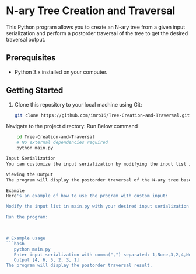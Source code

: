 # N-ary Tree Creation and Traversal

This Python program allows you to create an N-ary tree from a given input serialization and perform a postorder traversal of the tree to get the desired traversal output.

## Prerequisites

- Python 3.x installed on your computer.

## Getting Started

1. Clone this repository to your local machine using Git:

   ```bash
   git clone https://github.com/imro16/Tree-Creation-and-Traversal.git
Navigate to the project directory:
Run Below command
```bash
    cd Tree-Creation-and-Traversal
    # No external dependencies required
    python main.py

Input Serialization
You can customize the input serialization by modifying the input list in the main.py file. Make sure to follow the format mentioned in the code comments.

Viewing the Output
The program will display the postorder traversal of the N-ary tree based on your input serialization.

Example
Here's an example of how to use the program with custom input:

Modify the input list in main.py with your desired input serialization.

Run the program:


   
# Example usage
```bash
   python main.py
   Enter input serialization with comma(",") separated: 1,None,3,2,4,None,5,6
   Output [4, 6, 5, 2, 3, 1]
The program will display the postorder traversal result.


